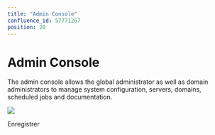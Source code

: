```yaml
---
title: "Admin Console"
confluence_id: 57771267
position: 20
---
```

# Admin Console


The admin console allows the global administrator as well as domain administrators to manage system configuration, servers, domains, scheduled jobs and documentation.

![](../../attachments/57771267/57771268.png)

Enregistrer

